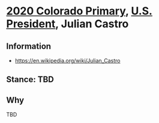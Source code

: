 # [2020 Colorado Primary](../README.md), [U.S. President](README.md), Julian Castro

## Information

* https://en.wikipedia.org/wiki/Julian_Castro

## Stance: TBD

## Why

TBD
